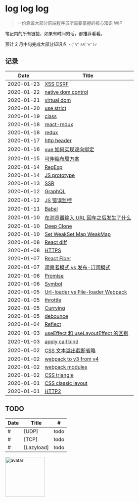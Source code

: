 # log log log

> 一份涵盖大部分前端程序员所需要掌握的核心知识 WIP

笔记内的所有链接，如果有时间的话，都推荐看看。

预计 2 月中旬完成大部分知识点 `ヽ(ﾟ∀ﾟ)ﾒ(ﾟ∀ﾟ)ﾉ`

## 记录

| Date       | Title                                     |
| ---------- | ----------------------------------------- |
| 2020-01-23 | [XSS CSRF][39]                            |
| 2020-01-22 | [native dom control][38]                  |
| 2020-01-21 | [virtual dom][37]                         |
| 2020-01-20 | [use strict][36]                          |
| 2020-01-19 | [class][35]                               |
| 2020-01-18 | [react-redux][34]                         |
| 2020-01-18 | [redux][33]                               |
| 2020-01-17 | [http header][32]                         |
| 2020-01-16 | [vue 如何实现双向绑定][31]                |
| 2020-01-15 | [可伸缩布局方案][30]                      |
| 2020-01-14 | [RegExp][29]                              |
| 2020-01-14 | [JS prototype][28]                        |
| 2020-01-13 | [SSR][27]                                 |
| 2020-01-12 | [GraphQL][26]                             |
| 2020-01-12 | [JS 错误监控][25]                         |
| 2020-01-11 | [Babel][24]                               |
| 2020-01-10 | [在浏览器输入 URL 回车之后发生了什么][23] |
| 2020-01-10 | [Deep Clone][22]                          |
| 2020-01-10 | [Set WeakSet Map WeakMap][21]             |
| 2020-01-08 | [React diff][19]                          |
| 2020-01-08 | [HTTPS][18]                               |
| 2020-01-07 | [React Fiber][17]                         |
| 2020-01-07 | [观察者模式 vs 发布-订阅模式][16]         |
| 2020-01-06 | [Promise][15]                             |
| 2020-01-06 | [Symbol][14]                              |
| 2020-01-05 | [Url-loader vs File-loader Webpack][13]   |
| 2020-01-05 | [throttle][12]                            |
| 2020-01-05 | [Currying][11]                            |
| 2020-01-05 | [debounce][10]                            |
| 2020-01-04 | [Reflect][9]                              |
| 2020-01-03 | [useEffect 和 useLayoutEffect 的区别][8]  |
| 2020-01-03 | [apply call bind][7]                      |
| 2020-01-02 | [CSS 文本溢出截断省略][6]                 |
| 2020-01-02 | [webpack to v3 from v4][5]                |
| 2020-01-02 | [webpack modules][4]                      |
| 2020-01-02 | [CSS triangle][3]                         |
| 2020-01-01 | [CSS classic layout][2]                   |
| 2020-01-01 | [HTTP2][1]                                |

## TODO

| Date | Title      | #    |
| ---- | ---------- | ---- |
| #    | [UDP]      | todo |
| #    | [TCP]      | todo |
| #    | [Lazyload] | todo |

[39]: https://limichange.github.io/log-log-log/secure/XSS-CSRF.html
[38]: https://limichange.github.io/log-log-log/javascript/dom.html
[37]: https://limichange.github.io/log-log-log/javascript/virtual-dom.html
[36]: https://limichange.github.io/log-log-log/javascript/use-strict.html
[35]: https://limichange.github.io/log-log-log/javascript/class.html
[34]: https://limichange.github.io/log-log-log/redux/react-redux.html
[33]: https://limichange.github.io/log-log-log/redux/redux.html
[32]: https://limichange.github.io/log-log-log/network/HTTP.html
[31]: https://limichange.github.io/log-log-log/vue/vue如何实现双向绑定.html
[30]: https://limichange.github.io/log-log-log/javascript/可伸缩布局方案.html
[29]: https://limichange.github.io/log-log-log/javascript/RegExp.html
[28]: https://limichange.github.io/log-log-log/javascript/prototype.html
[27]: https://limichange.github.io/log-log-log/SSR/READEME.html
[26]: https://limichange.github.io/log-log-log/graphql/GraphQL.html
[25]: https://limichange.github.io/log-log-log/concept/JS%E9%94%99%E8%AF%AF%E7%9B%91%E6%8E%A7.html
[24]: https://limichange.github.io/log-log-log/babel/babel.html
[23]: https://limichange.github.io/log-log-log/browser/%E5%9C%A8%E6%B5%8F%E8%A7%88%E5%99%A8%E8%BE%93%E5%85%A5%20URL%20%E5%9B%9E%E8%BD%A6%E4%B9%8B%E5%90%8E%E5%8F%91%E7%94%9F%E4%BA%86%E4%BB%80%E4%B9%88.html
[22]: https://limichange.github.io/log-log-log/javascript/deepClone.html
[21]: https://limichange.github.io/log-log-log/javascript/Set%E3%80%81WeakSet%E3%80%81Map%E5%8F%8AWeakMap.html
[20]: https://limichange.github.io/log-log-log/browser/cookie.html
[19]: https://limichange.github.io/log-log-log/react/react%20diff.html
[18]: https://limichange.github.io/log-log-log/network/HTTPS.html
[17]: https://limichange.github.io/log-log-log/react/Fiber.html
[16]: https://limichange.github.io/log-log-log/concept/%E8%A7%82%E5%AF%9F%E8%80%85%E6%A8%A1%E5%BC%8F%20vs%20%E5%8F%91%E5%B8%83-%E8%AE%A2%E9%98%85%E6%A8%A1%E5%BC%8F.html
[15]: https://limichange.github.io/log-log-log/javascript/Promise/Promise%E5%AE%9E%E7%8E%B0
[14]: https://limichange.github.io/log-log-log/javascript/Symbol.htm
[13]: https://limichange.github.io/log-log-log/webpack/Url-loader%20vs%20File-loader%20Webpack.html
[12]: https://limichange.github.io/log-log-log/javascript/throttle.html
[11]: https://limichange.github.io/log-log-log/javascript/Currying%20%E6%9F%AF%E9%87%8C%E5%8C%96.html
[10]: https://limichange.github.io/log-log-log/javascript/debounce.html
[1]: https://limichange.github.io/log-log-log/network/HTTP2.html
[2]: https://limichange.github.io/log-log-log/css/CSS%E7%BB%8F%E5%85%B8%E5%B8%83%E5%B1%80.html
[3]: https://limichange.github.io/log-log-log/css/%E7%94%BB%E4%B8%80%E4%B8%AA%E5%B0%8F%E4%B8%89%E8%A7%92.html
[4]: https://limichange.github.io/log-log-log/webpack/%E6%A8%A1%E5%9D%97%E5%8C%96.html
[5]: https://limichange.github.io/log-log-log/webpack/webpack%20to%20v4%20from%20v3.html
[6]: https://limichange.github.io/log-log-log/css/%E6%96%87%E6%9C%AC%E6%BA%A2%E5%87%BA%E6%88%AA%E6%96%AD%E7%9C%81%E7%95%A5.html
[7]: https://limichange.github.io/log-log-log/javascript/apply&call&bind.html
[8]: https://limichange.github.io/log-log-log/react/useEffect%20%E5%92%8C%20useLayoutEffect%20%E7%9A%84%E5%8C%BA%E5%88%AB.html
[9]: https://limichange.github.io/log-log-log/javascript/Reflect.html

<img src="https://github.com/limichange/log-log-log/blob/master/images/avatar.jpg?raw=true" alt="avatar" width="128px"/>
